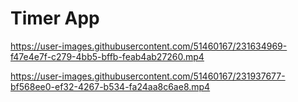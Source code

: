 # Timer App



https://user-images.githubusercontent.com/51460167/231634969-f47e4e7f-c279-4bb5-bffb-feab4ab27260.mp4



https://user-images.githubusercontent.com/51460167/231937677-bf568ee0-ef32-4267-b534-fa24aa8c6ae8.mp4



